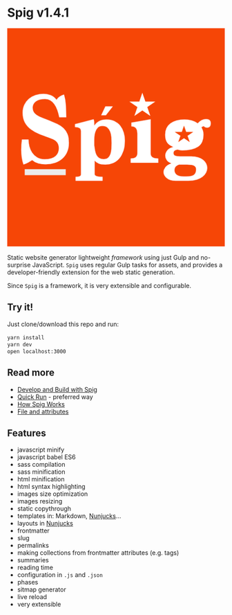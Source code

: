 # Spig v1.4.1

![](src/images/spig.png)

Static website generator lightweight _framework_ using just Gulp and no-surprise JavaScript. `Spig` uses regular Gulp tasks for assets, and provides a developer-friendly extension for the web static generation.

Since `Spig` is a framework, it is very extensible and configurable.

## Try it!

Just clone/download this repo and run:

```shell
yarn install
yarn dev
open localhost:3000
```

## Read more

+ [Develop and Build with Spig](doc/BuildWithSpig.md)
+ [Quick Run](doc/QuickRun.md) - preferred way
+ [How Spig Works](doc/HowSpigWorks.md)
+ [File and attributes](doc/FileAndAttributes.md)


## Features

+ javascript minify
+ javascript babel ES6
+ sass compilation
+ sass minification
+ html minification
+ html syntax highlighting
+ images size optimization
+ images resizing
+ static copythrough
+ templates in: Markdown, [Nunjucks](https://mozilla.github.io/nunjucks/)...
+ layouts in [Nunjucks](https://mozilla.github.io/nunjucks/)
+ frontmatter
+ slug
+ permalinks
+ making collections from frontmatter attributes (e.g. tags)
+ summaries
+ reading time
+ configuration in `.js` and `.json`
+ phases
+ sitmap generator
+ live reload
+ very extensible
